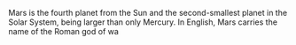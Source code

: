 Mars is the fourth planet from the Sun and the second-smallest planet in the Solar System, being larger than only Mercury. In English, Mars carries the name of the Roman god of wa

